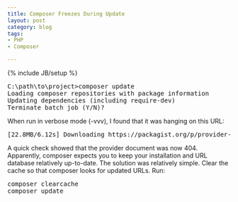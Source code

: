 ```yaml
---
title: Composer Freezes During Update
layout: post
category: blog
tags:
- PHP
- Composer

---
```

{% include JB/setup %}

<pre class="brush:sh">
C:\path\to\project>composer update
Loading composer repositories with package information
Updating dependencies (including require-dev)
Terminate batch job (Y/N)?
</pre>

When run in verbose mode (-vvv), I found that it was hanging on this URL:
<pre class="brush:sh">[22.8MB/6.12s] Downloading https://packagist.org/p/provider-stale$1dd2169726dc85ef70959e8ef349c5344fef820de4995ae9ffd1789c19795f7b.json</pre>

A quick check showed that the provider document was now 404. Apparently, composer expects you to keep your
installation and URL database relatively up-to-date. The solution was relatively simple. Clear the cache so
that composer looks for updated URLs. Run:

<pre class="brush:sh">
composer clearcache
composer update
</pre>
